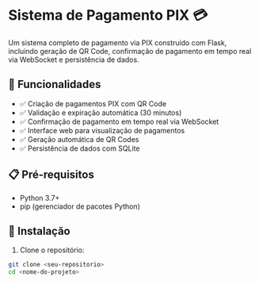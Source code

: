 # Sistema de Pagamento PIX 💳

Um sistema completo de pagamento via PIX construído com Flask, incluindo geração de QR Code, confirmação de pagamento em tempo real via WebSocket e persistência de dados.

## 🚀 Funcionalidades

- ✅ Criação de pagamentos PIX com QR Code
- ✅ Validação e expiração automática (30 minutos)
- ✅ Confirmação de pagamento em tempo real via WebSocket
- ✅ Interface web para visualização de pagamentos
- ✅ Geração automática de QR Codes
- ✅ Persistência de dados com SQLite

## 📋 Pré-requisitos

- Python 3.7+
- pip (gerenciador de pacotes Python)

## 🔧 Instalação

1. Clone o repositório:
```bash
git clone <seu-repositorio>
cd <nome-do-projeto>
